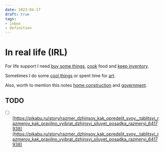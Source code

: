 ```yaml
---
date: 2023-04-17
draft: true
tags:
- inbox
- definition
---
```


# In real life (IRL)

For life support I need [buy some things](./my%20buy%20list.md),
[cook](./cooking.md) food and
[keep inventory](./my%20inventory.md).

Sometimes I do some [cool things](./do%20it%20yourself.md) or spent time
for [art](./art.md).

Also, worth to mention this notes [home construction](./home%20construction.md) and
[government](./government.md).

## TODO

- [ ] [https://pikabu.ru/story/razmer_dzhinsov_kak_opredelit_svoy__tablitsyi_razmerov_kak_pravilno_vyibrat_dzhinsyi_siluyet_posadka_razmeryi_6417938](https://pikabu.ru/story/razmer_dzhinsov_kak_opredelit_svoy__tablitsyi_razmerov_kak_pravilno_vyibrat_dzhinsyi_siluyet_posadka_razmeryi_6417938)
